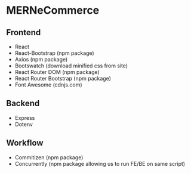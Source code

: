 # MERNeCommerce

## Frontend

- React
- React-Bootstrap (npm package)
- Axios (npm package)
- Bootswatch (download minified css from site)
- React Router DOM (npm package)
- React Router Bootstrap (npm package)
- Font Awesome (cdnjs.com)

## Backend

- Express
- Dotenv

## Workflow

- Commitizen (npm package)
- Concurrently (npm package allowing us to run FE/BE on same script) 
